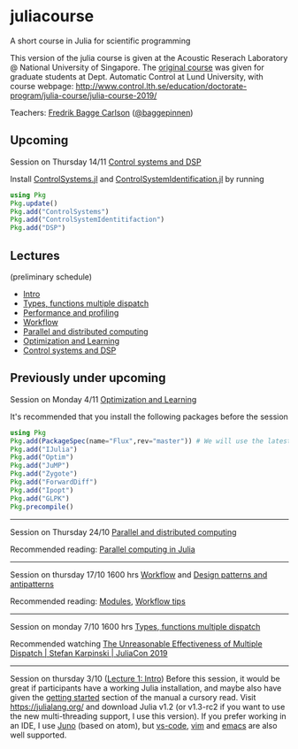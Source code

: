 # juliacourse
A short course in Julia for scientific programming

This version of the julia course is given at the Acoustic Reserach Laboratory @ National University of Singapore. The [original course](https://github.com/mfalt/juliacourse) was given for graduate students at Dept. Automatic Control at Lund University, with course webpage: http://www.control.lth.se/education/doctorate-program/julia-course/julia-course-2019/

Teachers:
[Fredrik Bagge Carlson](http://control.lth.se/staff/fredrik-bagge-carlson/) ([@baggepinnen](https://github.com/baggepinnen))

## Upcoming
Session on Thursday 14/11 [Control systems and DSP](https://github.com/baggepinnen/juliacourse/tree/master/lecture7) 

Install [ControlSystems.jl](https://github.com/JuliaControl/ControlSystems.jl) and [ControlSystemIdentification.jl](https://github.com/baggepinnen/ControlSystemIdentification.jl)
by running
```julia
using Pkg
Pkg.update()
Pkg.add("ControlSystems")
Pkg.add("ControlSystemIdentitifaction")
Pkg.add("DSP")
```


## Lectures
(preliminary schedule)
- [Intro](https://github.com/baggepinnen/juliacourse/blob/master/lecture1/presentation.pdf)
- [Types, functions multiple dispatch](https://github.com/baggepinnen/juliacourse/blob/master/lecture2/presentation.pdf)
- [Performance and profiling](https://github.com/baggepinnen/juliacourse/blob/master/lecture3/performance.pdf)
- [Workflow](https://github.com/baggepinnen/juliacourse/blob/master/lecture4/presentation.pdf)
- [Parallel and distributed computing](https://github.com/baggepinnen/juliacourse/blob/master/lecture5/distributed.pdf)
- [Optimization and Learning](https://github.com/baggepinnen/juliacourse/tree/master/lecture6)
- [Control systems and DSP](https://github.com/baggepinnen/juliacourse/tree/master/lecture7)



## Previously under upcoming


Session on Monday 4/11 [Optimization and Learning](https://github.com/baggepinnen/juliacourse/tree/master/lecture6)

It's recommended that you install the following packages before the session
```julia
using Pkg
Pkg.add(PackageSpec(name="Flux",rev="master")) # We will use the latest version of Flux
Pkg.add("IJulia")
Pkg.add("Optim")
Pkg.add("JuMP")
Pkg.add("Zygote")
Pkg.add("ForwardDiff")
Pkg.add("Ipopt")
Pkg.add("GLPK")
Pkg.precompile()
```


--------------------------------------------------------------------------------


Session on Thursday 24/10 [Parallel and distributed computing](https://github.com/baggepinnen/juliacourse/blob/master/lecture5/distributed.pdf)

Recommended reading: [Parallel computing in Julia](https://lup.lub.lu.se/search/publication/873af4d5-6229-4ad2-b907-c0ae0f667822)

--------------------------------------------------------------------------------

Session on thursday 17/10 1600 hrs [Workflow](https://github.com/baggepinnen/juliacourse/blob/master/lecture4/presentation.pdf) and [Design patterns and antipatterns](https://github.com/baggepinnen/juliacourse/blob/master/lecture4/presentation_design_patterns.pdf)

Recommended reading: [Modules](https://docs.julialang.org/en/v1/manual/modules/), [Workflow tips](https://docs.julialang.org/en/v1/manual/workflow-tips/)

--------------------------------------------------------------------------------

Session on monday 7/10 1600 hrs [Types, functions multiple dispatch](https://github.com/baggepinnen/juliacourse/blob/master/lecture2/presentation.pdf)

Recommended watching [The Unreasonable Effectiveness of Multiple Dispatch | Stefan Karpinski | JuliaCon 2019](https://www.youtube.com/watch?v=kc9HwsxE1OY)

--------------------------------------------------------------------------------
Session on thursday 3/10 ([Lecture 1: Intro](https://github.com/baggepinnen/juliacourse/blob/master/lecture1/))
Before this session, it would be great if participants have a working Julia installation, and maybe also have given the [getting started](https://docs.julialang.org/en/v1/manual/getting-started/) section of the manual a cursory read. Visit https://julialang.org/ and download Julia v1.2 (or v1.3-rc2 if you want to use the new multi-threading support, I use this version).
If you prefer working in an IDE, I use [Juno](https://junolab.org/) (based on atom), but [vs-code](https://github.com/julia-vscode/julia-vscode), [vim](https://github.com/JuliaEditorSupport/julia-vim) and [emacs](https://github.com/JuliaEditorSupport/julia-emacs) are also well supported.
